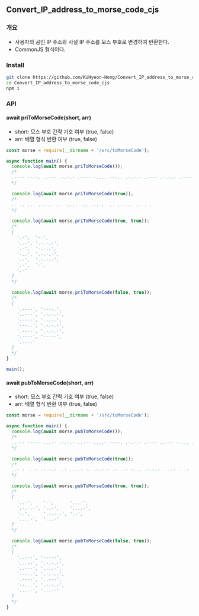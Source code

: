 ## Convert_IP_address_to_morse_code_cjs

### 개요

- 사용자의 공인 IP 주소와 사설 IP 주소를 모스 부호로 변경하여 반환한다.
- CommonJS 형식이다.

### Install

```bash
git clone https://github.com/KiHyeon-Hong/Convert_IP_address_to_morse_code_cjs.git
cd Convert_IP_address_to_morse_code_cjs
npm i
```

### API

#### await priToMorseCode(short, arr)

- short: 모스 부호 간략 기호 여부 (true, false)
- arr: 배열 형식 반환 여부 (true, false)

```javascript
const morse = require(__dirname + '/src/toMorseCode');

async function main() {
  console.log(await morse.priToMorseCode());
  /*
  .---- ----. ..--- .-.-.- .---- -.... ---.. .-.-.- .---- .-.-.- .---- ----- .----
  */

  console.log(await morse.priToMorseCode(true));
  /*
  .- -. ..- .-.-.- .- -.... -.. .-.-.- .- .-.-.- .- - .-
  */

  console.log(await morse.priToMorseCode(true, true));
  /*
  [
    '.-',  '-.',
    '..-', '.-.-.-',
    '.-',  '-....',
    '-..', '.-.-.-',
    '.-',  '.-.-.-',
    '.-',  '-',
    '.-'
  ]
  */

  console.log(await morse.priToMorseCode(false, true));
  /*
  [
    '.----', '----.',
    '..---', '.-.-.-',
    '.----', '-....',
    '---..', '.-.-.-',
    '.----', '.-.-.-',
    '.----', '-----',
    '.----'
  ]
  */
}

main();
```

#### await pubToMorseCode(short, arr)

- short: 모스 부호 간략 기호 여부 (true, false)
- arr: 배열 형식 반환 여부 (true, false)

```javascript
const morse = require(__dirname + '/src/toMorseCode');

async function main() {
  console.log(await morse.pubToMorseCode());
  /*
  ..--- ----- ...-- .-.-.- ..--- ....- ----. .-.-.- .---- ..--- --... .-.-.- ....- ...--
  */

  console.log(await morse.pubToMorseCode(true));
  /*
  ..- - ...- .-.-.- ..- ....- -. .-.-.- .- ..- -... .-.-.- ....- ...-
  */

  console.log(await morse.pubToMorseCode(true, true));
  /*
  [
    '..-',    '-',      '...-',
    '.-.-.-', '..-',    '....-',
    '-.',     '.-.-.-', '.-',
    '....-',  '...-'
  ]
  */

  console.log(await morse.pubToMorseCode(false, true));
  /*
  [
    '..---', '-----',
    '...--', '.-.-.-',
    '..---', '....-',
    '----.', '.-.-.-',
    '.----', '..---',
    '--...', '.-.-.-',
    '....-', '...--'
  ]
  */
}
```
